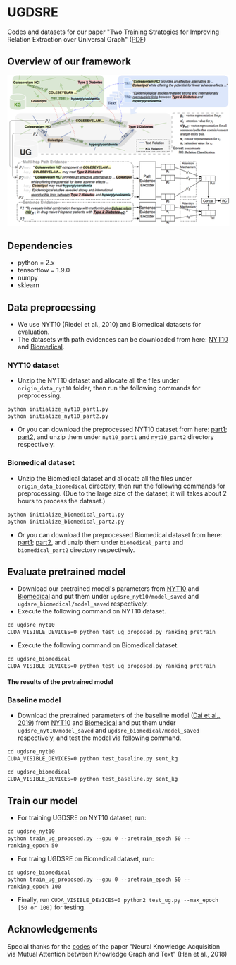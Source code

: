 # UGDSRE
Codes and datasets for our paper "Two Training Strategies for Improving Relation Extraction over Universal Graph" ([PDF](https://arxiv.org/pdf/2102.06540.pdf))
## Overview of our framework
<img src="overview_of_ugdsre.png" width="700">

## Dependencies
- python = 2.x
- tensorflow = 1.9.0
- numpy
- sklearn
## Data preprocessing
- We use NYT10 (Riedel et al., 2010) and Biomedical datasets for evaluation.
- The datasets with path evidences can be downloaded from here: [NYT10](http://www.cl.ecei.tohoku.ac.jp/~dq/Data_for_EACL2021/origin_data_nyt10.zip) and [Biomedical](http://www.cl.ecei.tohoku.ac.jp/~dq/Data_for_EACL2021/origin_data_bio.zip).
### NYT10 dataset
- Unzip the NYT10 dataset and allocate all the files under `origin_data_nyt10` folder, then run the following commands for preprocessing.
~~~
python initialize_nyt10_part1.py
python initialize_nyt10_part2.py
~~~
- Or you can download the preprocessed NYT10 dataset from here: [part1](http://www.cl.ecei.tohoku.ac.jp/~dq/Data_for_EACL2021/nyt10_part1.zip); [part2](http://www.cl.ecei.tohoku.ac.jp/~dq/Data_for_EACL2021/nyt10_part2.zip), and unzip them under `nyt10_part1` and `nyt10_part2` directory respectively.
### Biomedical dataset
- Unzip the Biomedical dataset and allocate all the files under `origin_data_biomedical` directory, then run the following commands for preprocessing. (Due to the large size of the dataset, it will takes about 2 hours to process the dataset.)
~~~
python initialize_biomedical_part1.py
python initialize_biomedical_part2.py
~~~
- Or you can download the preprocessed Biomedical dataset from here: [part1](http://www.cl.ecei.tohoku.ac.jp/~dq/Data_for_EACL2021/biomedical_part1.zip); [part2](http://www.cl.ecei.tohoku.ac.jp/~dq/Data_for_EACL2021/biomedical_part2.zip), and unzip them under `biomedical_part1` and `biomedical_part2` directory respectively.
## Evaluate pretrained model
- Download our pretrained model's parameters from [NYT10](http://www.cl.ecei.tohoku.ac.jp/~dq/Data_for_EACL2021/pretrained_ugdsre_nyt10.zip) and [Biomedical](http://www.cl.ecei.tohoku.ac.jp/~dq/Data_for_EACL2021/pretrained_ugdsre_bio.zip) and put them under `ugdsre_nyt10/model_saved` and `ugdsre_biomedical/model_saved` respectively.
- Execute the following command on NYT10 dataset.
~~~
cd ugdsre_nyt10
CUDA_VISIBLE_DEVICES=0 python test_ug_proposed.py ranking_pretrain
~~~
- Execute the following command on Biomedical dataset.
~~~
cd ugdsre_biomedical
CUDA_VISIBLE_DEVICES=0 python test_ug_proposed.py ranking_pretrain
~~~
#### The results of the pretrained model
### Baseline model
- Download the pretrained parameters of the baseline model ([Dai et al., 2019](http://jaslli.org/files/proceedings/03_paclic33_postconf.pdf)) from [NYT10](http://www.cl.ecei.tohoku.ac.jp/~dq/Data_for_EACL2021/pretrained_baseline_nyt10.zip) and [Biomedical](http://www.cl.ecei.tohoku.ac.jp/~dq/Data_for_EACL2021/pretrained_baseline_bio.zip)  and put them under `ugdsre_nyt10/model_saved` and `ugdsre_biomedical/model_saved` respectively, and test the model  via following command.
~~~
cd ugdsre_nyt10
CUDA_VISIBLE_DEVICES=0 python test_baseline.py sent_kg
~~~
~~~
cd ugdsre_biomedical
CUDA_VISIBLE_DEVICES=0 python test_baseline.py sent_kg
~~~
## Train our model
- For training UGDSRE on NYT10 dataset, run:
~~~
cd ugdsre_nyt10
python train_ug_proposed.py --gpu 0 --pretrain_epoch 50 --ranking_epoch 50
~~~
- For traing UGDSRE on Biomedical dataset, run:
~~~
cd ugdsre_biomedical
python train_ug_proposed.py --gpu 0 --pretrain_epoch 50 --ranking_epoch 100
~~~
- Finally, run `CUDA_VISIBLE_DEVICES=0 python2 test_ug.py --max_epoch [50 or 100]` for testing.
## Acknowledgements
Special thanks for the [codes](https://github.com/thunlp/JointNRE) of the paper "Neural Knowledge Acquisition via Mutual Attention between Knowledge Graph and Text" (Han et al., 2018)
